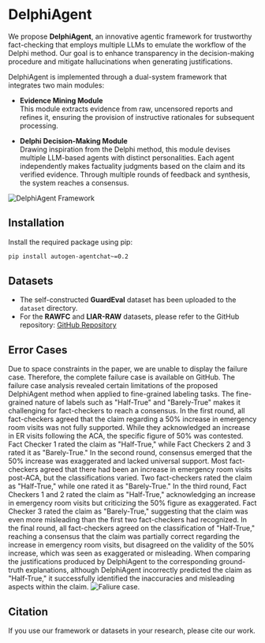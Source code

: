 # DelphiAgent

We propose **DelphiAgent**, an innovative agentic framework for trustworthy fact-checking that employs multiple LLMs to emulate the workflow of the Delphi method. Our goal is to enhance transparency in the decision-making procedure and mitigate hallucinations when generating justifications.

DelphiAgent is implemented through a dual-system framework that integrates two main modules:

- **Evidence Mining Module**  
  This module extracts evidence from raw, uncensored reports and refines it, ensuring the provision of instructive rationales for subsequent processing.

- **Delphi Decision-Making Module**  
  Drawing inspiration from the Delphi method, this module devises multiple LLM-based agents with distinct personalities. Each agent independently makes factuality judgments based on the claim and its verified evidence. Through multiple rounds of feedback and synthesis, the system reaches a consensus.

![DelphiAgent Framework](./path/to/your/image.jpg)

## Installation

Install the required package using pip:

```bash
pip install autogen-agentchat~=0.2
```
## Datasets

- The self-constructed **GuardEval** dataset has been uploaded to the `dataset` directory.
- For the **RAWFC** and **LIAR-RAW** datasets, please refer to the GitHub repository: [GitHub Repository](https://github.com/Nicozwy/CofCED)

## Error Cases
Due to space constraints in the paper, we are unable to display the failure case. Therefore, the complete failure case is available on GitHub.
The failure case analysis revealed certain limitations of the proposed DelphiAgent method when applied to fine-grained labeling tasks. The fine-grained nature of labels such as "Half-True" and "Barely-True" makes it challenging for fact-checkers to reach a consensus.
In the first round, all fact-checkers agreed that the claim regarding a 50% increase in emergency room visits was not fully supported. While they acknowledged an increase in ER visits following the ACA, the specific figure of 50% was contested. Fact Checker 1 rated the claim as "Half-True," while Fact Checkers 2 and 3 rated it as "Barely-True."
In the second round, consensus emerged that the 50% increase was exaggerated and lacked universal support. Most fact-checkers agreed that there had been an increase in emergency room visits post-ACA, but the classifications varied. Two fact-checkers rated the claim as "Half-True," while one rated it as "Barely-True."
In the third round, Fact Checkers 1 and 2 rated the claim as "Half-True," acknowledging an increase in emergency room visits but criticizing the 50% figure as exaggerated. Fact Checker 3 rated the claim as "Barely-True," suggesting that the claim was even more misleading than the first two fact-checkers had recognized.
In the final round, all fact-checkers agreed on the classification of "Half-True," reaching a consensus that the claim was partially correct regarding the increase in emergency room visits, but disagreed on the validity of the 50% increase, which was seen as exaggerated or misleading.
When comparing the justifications produced by DelphiAgent to the corresponding ground-truth explanations, although DelphiAgent incorrectly predicted the claim as "Half-True," it successfully identified the inaccuracies and misleading aspects within the claim.
![Faliure case.](./path/to/your/image.jpg)
## Citation
If you use our framework or datasets in your research, please cite our work. 
